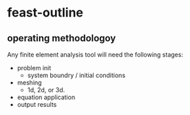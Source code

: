 # feast-outline

## operating methodologoy

Any finite element analysis tool will need the following stages:
- problem init
  - system boundry / initial conditions
- meshing
  - 1d, 2d, or 3d.
- equation application
- output results
